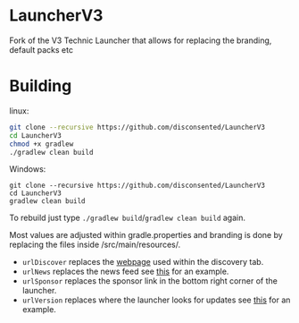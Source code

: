 LauncherV3
==========
Fork of the V3 Technic Launcher that allows for replacing the branding, default packs etc

Building
========
linux:
```bash
git clone --recursive https://github.com/disconsented/LauncherV3
cd LauncherV3
chmod +x gradlew
./gradlew clean build
```
Windows:
```
git clone --recursive https://github.com/disconsented/LauncherV3
cd LauncherV3
gradlew clean build
```
To rebuild just type `./gradlew build`/`gradlew clean build` again.

Most values are adjusted within gradle.properties and branding is done by replacing the files inside /src/main/resources/.

- `urlDiscover` replaces the [webpage](http://api.technicpack.net/discover/) used within the discovery tab.
- `urlNews` replaces the news feed see [this](http://api.technicpack.net/news?build=404) for an example.
- `urlSponsor` replaces the sponsor link in the bottom right corner of the launcher.
- `urlVersion` replaces where the launcher looks for updates see [this](http://api.technicpack.net/launcher/version/stable4) for an example.
